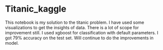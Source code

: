 # Titanic_kaggle

This notebook is my solution to the titanic problem. I have used some visualizations to get the insights of data. There is a lot of scope for improvement still. I used xgboost for classification with default parameters. I got 79% accuracy on the test set. Will continue to do the improvements in model. 
